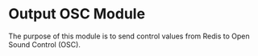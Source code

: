 # Output OSC Module

The purpose of this module is to send control values from Redis to Open Sound Control (OSC).
